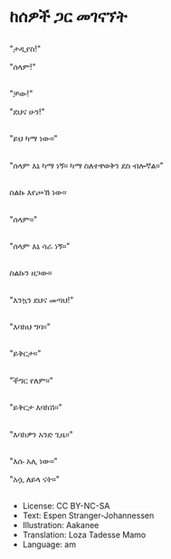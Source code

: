 # ከሰዎች ጋር መገናኘት

##
"ታዲያስ!"

"ሰላም!"

##
"ቻው!"

"ደህና ሁን!"

##
"ይህ ካማ ነው።"

##
"ሰላም እኔ ካማ ነኝ። ካማ ስለተዋወቅን ደስ ብሎኛል።"

##
ስልኩ እየጮኸ ነው።

##
"ሰላም።"

##
"ሰላም እኔ ሳራ ነኝ።"

##
ስልኩን ዘጋው።

##
"እንኳን ደህና መጣህ!"

##
"እባክህ ግባ።"

##
"ይቅርታ።"

##
"ችግር የለም።"

##
"ይቅርታ እባክሽ።"

##
"እባክዎን አንድ ጊዜ።"

##
"እሱ አሊ ነው።"

"አሷ ለይላ ናት።"

##
* License: CC BY-NC-SA
* Text: Espen Stranger-Johannessen
* Illustration: Aakanee
* Translation: Loza Tadesse Mamo
* Language: am
